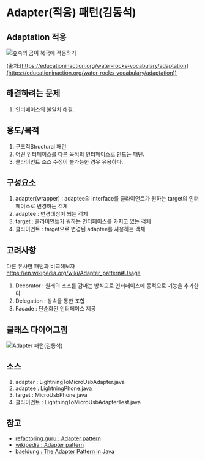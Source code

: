 # Adapter(적응) 패턴(김동석)

## Adaptation 적응

![숲속의 곰이 북극에 적응하기](https://static.spacecrafted.com/b849f747e16744a5be3537c67cbb5770/i/f4d8c0d7559a4f02861ae4d67e55ceb2/1/GCuCv726gZycFxatRCb7iU/Adaptation.jpg "숲속의 곰이 북극에 적응하기")

(출처:[https://educationinaction.org/water-rocks-vocabulary/adaptation](https://educationinaction.org/water-rocks-vocabulary/adaptation))

## 해결하려는 문제
1. 인터페이스의 불일치 해결.
## 용도/목적
1. 구조적Structural 패턴
1. 어떤 인터페이스를 다른 목적의 인터페이스로 만드는 패턴.
1. 클라이언트 소스 수정이 불가능한 경우 유용하다.

## 구성요소
1. adapter(wrapper) : adaptee의 interface를 클라이언트가 원하는 target의 인터페이스로 변경하는 객체
1. adaptee : 변경대상이 되는 객체
1. target : 클라이언트가 원하는 인터페이스를 가지고 있는 객체
1. 클라이언트 : target으로 변경된 adaptee를 사용하는 객체
## 고려사항

다른 유사한 패턴과 비교해보자 https://en.wikipedia.org/wiki/Adapter_pattern#Usage

1. Decorator : 원래의 소스를 감싸는 방식으로 인터페이스에 동적으로 기능을 추가한다.
1. Delegation : 상속을 통한 조합
1. Facade : 단순화된 인터페이스 제공

## 클래스 다이어그램

![Adapter 패턴(김동석)](https://www.plantuml.com/plantuml/png/hLFBIWCn55qtNn4AqkcYC_iYOi551Gi5wmTa9hUJw2GPaaoXgA3GdOAu5DIrImKt_bAT_eFfaqvjYmMpkxdtd7Dp3ZaqbcYRYGGtA4ajQ3owVniDFhtXryttmrC-UAaYn3W532ArVIn0XA1DySeoHGr2bji4jl0m8DGrcBMfgGT1p2tBGZzI8WYJ3AYvu28u9pro18R7iasiev46TPKQy-MlZ_dW8xzx7hxVuZrAB7ZblZj-g-LJMi6LPhCkHDcjYxXqW2w909_mc5d9PTncIWA-HALJgrs9DKICw1YyAYhr5ASuCx0OTfVNoomj7cbrPiA_aCndfnnHGep1n-dkwbDaGr8zxk-kkQ3hg7bxdemZIpNlEGTnbqkIhBgK54fKsapbRKLM_t7f3XYxneL2Cbun9x5SJKHMjjs_ylrPDgW8dNGsBxDkUfRKaiXluskrWnMljurFdZo65DGGEWH9tOVz0G00 "Adapter 패턴(김동석)")

## 소스
1. adapter : LightningToMicroUsbAdapter.java
1. adaptee : LightningPhone.java
1. target : MicroUsbPhone.java 
1. 클라이언트 : LightningToMicroUsbAdapterTest.java

## 참고

* [refactoring.guru : Adapter pattern](https://refactoring.guru/design-patterns/adapter)
* [wikipedia : Adapter pattern](https://en.wikipedia.org/wiki/Adapter_pattern)
* [baeldung : The Adapter Pattern in Java](https://www.baeldung.com/java-adapter-pattern#:~:text=An%20Adapter%20pattern%20acts%20as,compatible%20with%20the%20client's%20interface.)